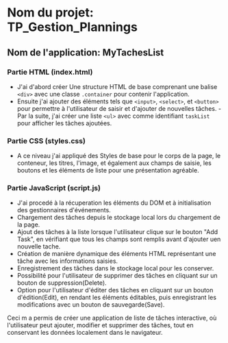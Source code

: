 # Nom du projet: TP_Gestion_Plannings

## Nom de l'application: MyTachesList 


### Partie HTML (index.html)

- J'ai d'abord créer Une structure HTML de base comprenant une balise `<div>` avec une classe `.container` pour contenir l'application.
- Ensuite j'ai ajouter des éléments tels que `<input>`, `<select>`, et `<button>` pour permettre à l'utilisateur de saisir et d'ajouter de nouvelles tâches.
-Par la suite, j'ai créer une liste `<ul>` avec comme identifiant `taskList` pour afficher les tâches ajoutées.

### Partie CSS (styles.css)

- A ce niveau j'ai appliqué des Styles de base pour le corps de la page, le conteneur, les titres, l'image, et également aux champs de saisie, les boutons et les éléments de liste pour une présentation agréable.

### Partie JavaScript (script.js)

- J'ai procedé à la récuperation les éléments du DOM et à initialisation des gestionnaires d'événements.
- Chargement des tâches depuis le stockage local lors du chargement de la page.
- Ajout des tâches à la liste lorsque l'utilisateur clique sur le bouton "Add Task", en vérifiant que tous les champs sont remplis avant d'ajouter uen nouvelle tache.
- Création de manière dynamique des éléments HTML représentant une tâche avec les informations saisies.
- Enregistrement des tâches dans le stockage local pour les conserver.
- Possibilité pour l'utilisateur de supprimer des tâches en cliquant sur un bouton de suppression(Delete).
- Option pour l'utilisateur d'éditer des tâches en cliquant sur un bouton d'édition(Edit), en rendant les éléments éditables, puis enregistrant les modifications avec un bouton de sauvegarde(Save).

Ceci m a permis de créer une application de liste de tâches interactive, où l'utilisateur peut ajouter, modifier et supprimer des tâches, tout en conservant les données localement dans le navigateur.